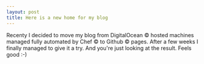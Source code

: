 ```yaml
---
layout: post
title: Here is a new home for my blog
---
```


Recenty I decided to move my blog from DigitalOcean &copy; hosted machines managed fully automated by Chef &copy; to Github &copy; pages. After a few weeks I finally managed to give it a try. And you're just looking at the result. Feels good :-)

